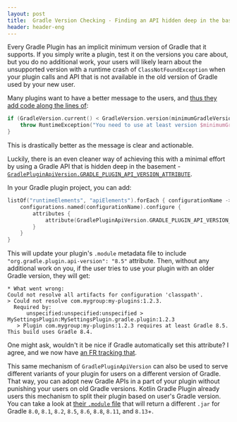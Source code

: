 ```yaml
---
layout: post
title:  Gradle Version Checking - Finding an API hidden deep in the basement
header: header-eng
---
```


Every Gradle Plugin has an implicit minimum version of Gradle that it supports. If you simply write a plugin, test it
on the versions you care about, but you do no additional work, your users will likely learn about the unsupported
version with a runtime crash of `ClassNotFoundException` when your plugin calls and API that is not available in the old
version of Gradle used by your new user.

Many plugins want to have a better message to the users, and [thus they add code along the lines of](https://github.com/search?q=GradleVersion.current&type=code):

```kotlin
if (GradleVersion.current() < GradleVersion.version(minimumGradleVersion)) {
    throw RuntimeException("You need to use at least version $minimumGradleVersion")
}
```

This is drastically better as the message is clear and actionable.

Luckily, there is an even cleaner way of achieving this with a minimal effort by using a Gradle API that is hidden deep
in the basement - [`GradlePluginApiVersion.GRADLE_PLUGIN_API_VERSION_ATTRIBUTE`](https://docs.gradle.org/nightly/javadoc/org/gradle/api/attributes/plugin/GradlePluginApiVersion.html#GRADLE_PLUGIN_API_VERSION_ATTRIBUTE).

In your Gradle plugin project, you can add:

```kotlin
listOf("runtimeElements", "apiElements").forEach { configurationName ->
    configurations.named(configurationName).configure {
        attributes {
            attribute(GradlePluginApiVersion.GRADLE_PLUGIN_API_VERSION_ATTRIBUTE, objects.named("8.5"))
        }
    }
}
```

This will update your plugin's `.module` metadata file to include `"org.gradle.plugin.api-version": "8.5"` attribute.
Then, without any additional work on you, if the user tries to use your plugin with an older Gradle version, they will get:

```
* What went wrong:
Could not resolve all artifacts for configuration 'classpath'.
> Could not resolve com.mygroup:my-plugins:1.2.3.
  Required by:
      unspecified:unspecified:unspecified > MySettingsPlugin:MySettingsPlugin.gradle.plugin:1.2.3
   > Plugin com.mygroup:my-plugins:1.2.3 requires at least Gradle 8.5. This build uses Gradle 8.4.
```

One might ask, wouldn't it be nice if Gradle automatically set this attribute? I agree, and we now have [an FR tracking that](https://github.com/gradle/gradle/issues/35327).

This same mechanism of `GradlePluginApiVersion` can also be used to serve different variants of your plugin for users
on a different version of Gradle. That way, you can adopt new Gradle APIs in a part of your plugin without
punishing your users on old Gradle versions. Kotlin Gradle Plugin already users this mechanism to split their plugin
based on user's Gradle version. You can take a look at [their `.module` file](https://repo1.maven.org/maven2/org/jetbrains/kotlin/kotlin-gradle-plugin/2.2.20/kotlin-gradle-plugin-2.2.20.module)
that will return a different `.jar` for Gradle `8.0`, `8.1`, `8.2`, `8.5`, `8.6`, `8.8`, `8.11`, and `8.13`+.
